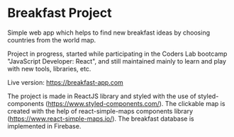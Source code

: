 # Breakfast Project
Simple web app which helps to find new breakfast ideas by choosing countries from the world map. 

Project in progress, started while participating in the Coders Lab bootcamp "JavaScript Developer: React", and still maintained mainly to learn and play with new tools, libraries, etc.

Live version: https://breakfast-app.com

The project is made in ReactJS library and styled with the use of styled-components (https://www.styled-components.com/).
The clickable map is created with the help of react-simple-maps components library (https://www.react-simple-maps.io/). 
The breakfast database is implemented in Firebase.


